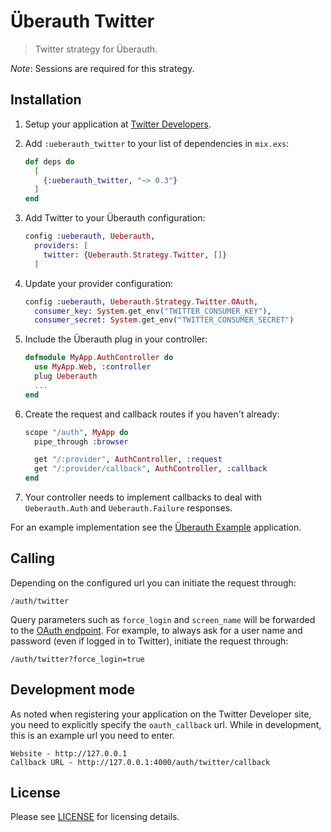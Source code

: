 # Überauth Twitter

> Twitter strategy for Überauth.

_Note_: Sessions are required for this strategy.

## Installation

1. Setup your application at [Twitter Developers](https://dev.twitter.com/).

1. Add `:ueberauth_twitter` to your list of dependencies in `mix.exs`:

    ```elixir
    def deps do
      [
        {:ueberauth_twitter, "~> 0.3"}
      ]
    end
    ```

1. Add Twitter to your Überauth configuration:

    ```elixir
    config :ueberauth, Ueberauth,
      providers: [
        twitter: {Ueberauth.Strategy.Twitter, []}
      ]
    ```

1.  Update your provider configuration:

    ```elixir
    config :ueberauth, Ueberauth.Strategy.Twitter.OAuth,
      consumer_key: System.get_env("TWITTER_CONSUMER_KEY"),
      consumer_secret: System.get_env("TWITTER_CONSUMER_SECRET")
    ```

1.  Include the Überauth plug in your controller:

    ```elixir
    defmodule MyApp.AuthController do
      use MyApp.Web, :controller
      plug Ueberauth
      ...
    end
    ```

1.  Create the request and callback routes if you haven't already:

    ```elixir
    scope "/auth", MyApp do
      pipe_through :browser

      get "/:provider", AuthController, :request
      get "/:provider/callback", AuthController, :callback
    end
    ```

1. Your controller needs to implement callbacks to deal with `Ueberauth.Auth` and `Ueberauth.Failure` responses.

For an example implementation see the [Überauth Example](https://github.com/ueberauth/ueberauth_example) application.

## Calling

Depending on the configured url you can initiate the request through:

    /auth/twitter

Query parameters such as `force_login` and `screen_name` will be forwarded to the [OAuth endpoint](https://developer.twitter.com/en/docs/basics/authentication/api-reference/authenticate). For example, to always ask for a user name and password (even if logged in to Twitter), initiate the request through:

    /auth/twitter?force_login=true

## Development mode

As noted when registering your application on the Twitter Developer site, you need to explicitly specify the `oauth_callback` url.  While in development, this is an example url you need to enter.

    Website - http://127.0.0.1
    Callback URL - http://127.0.0.1:4000/auth/twitter/callback

## License

Please see [LICENSE](https://github.com/ueberauth/ueberauth_twitter/blob/master/LICENSE) for licensing details.

